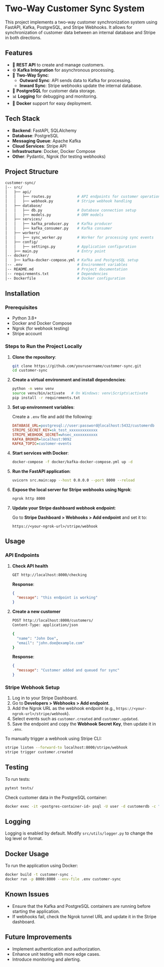 # Two-Way Customer Sync System

This project implements a two-way customer synchronization system using FastAPI, Kafka, PostgreSQL, and Stripe Webhooks. It allows for synchronization of customer data between an internal database and Stripe in both directions.

## Features

- 📡 **REST API** to create and manage customers.
- ⚙️ **Kafka Integration** for asynchronous processing.
- 🔄 **Two-Way Sync**:
  - **Outward Sync**: API sends data to Kafka for processing.
  - **Inward Sync**: Stripe webhooks update the internal database.
- 💄 **PostgreSQL** for customer data storage.
- 📊 **Logging** for debugging and monitoring.
- 🐥 **Docker** support for easy deployment.

## Tech Stack

- **Backend**: FastAPI, SQLAlchemy
- **Database**: PostgreSQL
- **Messaging Queue**: Apache Kafka
- **Cloud Services**: Stripe API
- **Infrastructure**: Docker, Docker Compose
- **Other**: Pydantic, Ngrok (for testing webhooks)

## Project Structure

```bash
customer-sync/
│-- src/
│   ├── api/
│   │   ├── routes.py            # API endpoints for customer operations
│   │   ├── webhook.py           # Stripe webhook handling
│   ├── database/
│   │   ├── db.py                # Database connection setup
│   │   ├── models.py            # ORM models
│   ├── services/
│   │   ├── kafka_producer.py    # Kafka producer
│   │   ├── kafka_consumer.py    # Kafka consumer
│   ├── workers/
│   │   ├── sync_worker.py       # Worker for processing sync events
│   ├── config/
│   │   ├── settings.py          # Application configuration
│   ├── main.py                  # Entry point
│-- docker/
│   ├── kafka-docker-compose.yml # Kafka and PostgreSQL setup
│-- .env                         # Environment variables
│-- README.md                    # Project documentation
│-- requirements.txt             # Dependencies
│-- Dockerfile                   # Docker configuration
```

## Installation

### Prerequisites

- Python 3.8+
- Docker and Docker Compose
- Ngrok (for webhook testing)
- Stripe account

### Steps to Run the Project Locally

1. **Clone the repository**:

   ```bash
   git clone https://github.com/yourusername/customer-sync.git
   cd customer-sync
   ```

2. **Create a virtual environment and install dependencies**:

   ```bash
   python -m venv venv
   source venv/bin/activate   # On Windows: venv\Scripts\activate
   pip install -r requirements.txt
   ```

3. **Set up environment variables**:

   Create a `.env` file and add the following:

   ```ini
   DATABASE_URL=postgresql://user:password@localhost:5432/customerdb
   STRIPE_SECRET_KEY=sk_test_xxxxxxxxxxxxx
   STRIPE_WEBHOOK_SECRET=whsec_xxxxxxxxxxx
   KAFKA_BROKER=localhost:9092
   KAFKA_TOPIC=customer-events
   ```

4. **Start services with Docker**:

   ```bash
   docker-compose -f docker/kafka-docker-compose.yml up -d
   ```

5. **Run the FastAPI application**:

   ```bash
   uvicorn src.main:app --host 0.0.0.0 --port 8000 --reload
   ```

6. **Expose the local server for Stripe webhooks using Ngrok**:

   ```bash
   ngrok http 8000
   ```

7. **Update your Stripe dashboard webhook endpoint**:

   Go to **Stripe Dashboard > Webhooks > Add endpoint** and set it to:
   ```
   https://<your-ngrok-url>/stripe/webhook
   ```

## Usage

### API Endpoints

1. **Check API health**

   ```bash
   GET http://localhost:8000/checking
   ```
   **Response**:
   ```json
   {
     "message": "this endpoint is working"
   }
   ```

2. **Create a new customer**

   ```bash
   POST http://localhost:8000/customers/
   Content-Type: application/json

   {
     "name": "John Doe",
     "email": "john.doe@example.com"
   }
   ```
   **Response**:
   ```json
   {
     "message": "Customer added and queued for sync"
   }
   ```

### Stripe Webhook Setup

1. Log in to your Stripe Dashboard.
2. Go to **Developers > Webhooks > Add endpoint**.
3. Add the Ngrok URL as the webhook endpoint (e.g., `https://<your-ngrok-url>/stripe/webhook`).
4. Select events such as `customer.created` and `customer.updated`.
5. Save the endpoint and copy the **Webhook Secret Key**, then update it in `.env`.

To manually trigger a webhook using Stripe CLI:

```bash
stripe listen --forward-to localhost:8000/stripe/webhook
stripe trigger customer.created
```

## Testing

To run tests:

```bash
pytest tests/
```

Check customer data in the PostgreSQL container:

```bash
docker exec -it <postgres-container-id> psql -U user -d customerdb -c "SELECT * FROM customers;"
```

## Logging

Logging is enabled by default. Modify `src/utils/logger.py` to change the log level or format.

## Docker Usage

To run the application using Docker:

```bash
docker build -t customer-sync .
docker run -p 8000:8000 --env-file .env customer-sync
```

## Known Issues

- Ensure that the Kafka and PostgreSQL containers are running before starting the application.
- If webhooks fail, check the Ngrok tunnel URL and update it in the Stripe dashboard.

## Future Improvements

- Implement authentication and authorization.
- Enhance unit testing with more edge cases.
- Introduce monitoring and alerting.


